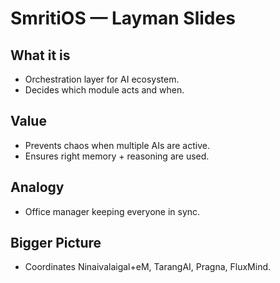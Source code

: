 # SmritiOS — Layman Slides
## What it is
- Orchestration layer for AI ecosystem.
- Decides which module acts and when.
## Value
- Prevents chaos when multiple AIs are active.
- Ensures right memory + reasoning are used.
## Analogy
- Office manager keeping everyone in sync.
## Bigger Picture
- Coordinates Ninaivalaigal+eM, TarangAI, Pragna, FluxMind.